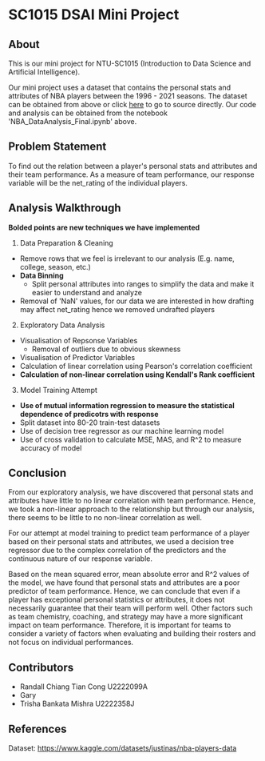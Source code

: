 # SC1015 DSAI Mini Project
## About
This is our mini project for NTU-SC1015 (Introduction to Data Science and Artificial Intelligence).

Our mini project uses a dataset that contains the personal stats and attributes of NBA players between the 1996 - 2021 seasons. The dataset can be obtained from above or click [here](https://www.kaggle.com/datasets/justinas/nba-players-data) to go to source directly.
Our code and analysis can be obtained from the notebook 'NBA_DataAnalysis_Final.ipynb' above.

## Problem Statement
To find out the relation between a player's personal stats and attributes and their team performance.
As a measure of team performance, our response variable will be the net_rating of the individual players.

## Analysis Walkthrough
__Bolded points are new techniques we have implemented__
1. Data Preparation & Cleaning
  - Remove rows that we feel is irrelevant to our analysis (E.g. name, college, season, etc.)
  - __Data Binning__
    - Split personal attributes into ranges to simplify the data and make it easier to understand and analyze
  - Removal of 'NaN' values, for our data we are interested in how drafting may affect net_rating hence we removed undrafted players
2. Exploratory Data Analysis
  - Visualisation of Repsonse Variables
    - Removal of outliers due to obvious skewness
  - Visualisation of Predictor Variables
  - Calculation of linear correlation using Pearson's correlation coefficient
  - __Calculation of non-linear correlation using Kendall's Rank coefficient__
3. Model Training Attempt
  - __Use of mutual information regression to measure the statistical dependence of predicotrs with response__
  - Split dataset into 80-20 train-test datasets
  - Use of decision tree regressor as our machine learning model
  - Use of cross validation to calculate MSE, MAS, and R^2 to measure accuracy of model
  
## Conclusion
From our exploratory analysis, we have discovered that personal stats and attributes have little to no linear correlation with team performance. Hence, we took a non-linear approach to the relationship but through our analysis, there seems to be little to no non-linear correlation as well.

For our attempt at model training to predict team performance of a player based on their personal stats and attributes, we used a decision tree regressor due to the complex correlation of the predictors and the continuous nature of our response variable.

Based on the mean squared error, mean absolute error and R^2 values of the model, we have found that personal stats and attributes are a poor predictor of team performance. Hence, we can conclude that even if a player has exceptional personal statistics or attributes, it does not necessarily guarantee that their team will perform well. Other factors such as team chemistry, coaching, and strategy may have a more significant impact on team performance. Therefore, it is important for teams to consider a variety of factors when evaluating and building their rosters and not focus on individual performances.
  
## Contributors
- Randall Chiang Tian Cong U2222099A
- Gary
- Trisha Bankata Mishra U2222358J

## References
Dataset: https://www.kaggle.com/datasets/justinas/nba-players-data
